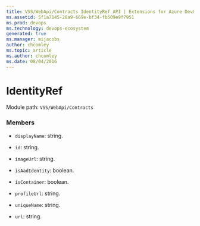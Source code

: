```yaml
---
title: VSS/WebApi/Contracts IdentityRef API | Extensions for Azure DevOps Services
ms.assetid: 5f1a7145-28a9-669e-bf34-fb509e9f7951
ms.prod: devops
ms.technology: devops-ecosystem
generated: true
ms.manager: mijacobs
author: chcomley
ms.topic: article
ms.author: chcomley
ms.date: 08/04/2016
---
```


# IdentityRef

Module path: `VSS/WebApi/Contracts`


### Members

* `displayName`: string. 

* `id`: string. 

* `imageUrl`: string. 

* `isAadIdentity`: boolean. 

* `isContainer`: boolean. 

* `profileUrl`: string. 

* `uniqueName`: string. 

* `url`: string. 

